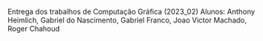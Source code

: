 Entrega dos trabalhos de Computação Gráfica (2023_02) 
Alunos: Anthony Heimlich, Gabriel do Nascimento, Gabriel Franco, Joao Victor Machado, Roger Chahoud
